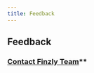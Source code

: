 ```yaml
---
title: Feedback
---
```


## **Feedback** 

### [**Contact Finzly Team**](https://finzly.com/contact)**
